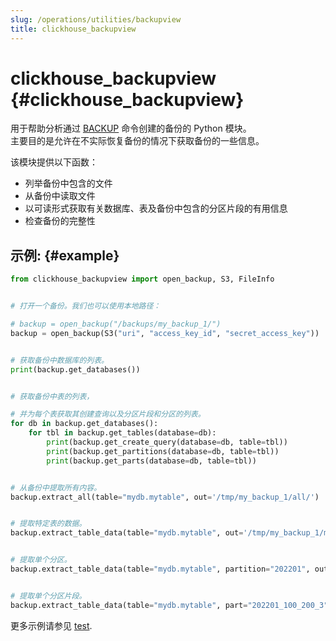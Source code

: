 ```yaml
---
slug: /operations/utilities/backupview
title: clickhouse_backupview
---
```



# clickhouse_backupview {#clickhouse_backupview}

用于帮助分析通过 [BACKUP](/operations/backup) 命令创建的备份的 Python 模块。  
主要目的是允许在不实际恢复备份的情况下获取备份的一些信息。

该模块提供以下函数：
- 列举备份中包含的文件
- 从备份中读取文件
- 以可读形式获取有关数据库、表及备份中包含的分区片段的有用信息
- 检查备份的完整性

## 示例: {#example}

```python
from clickhouse_backupview import open_backup, S3, FileInfo


# 打开一个备份。我们也可以使用本地路径：

# backup = open_backup("/backups/my_backup_1/")
backup = open_backup(S3("uri", "access_key_id", "secret_access_key"))


# 获取备份中数据库的列表。
print(backup.get_databases())


# 获取备份中表的列表，

# 并为每个表获取其创建查询以及分区片段和分区的列表。
for db in backup.get_databases():
    for tbl in backup.get_tables(database=db):
        print(backup.get_create_query(database=db, table=tbl))
        print(backup.get_partitions(database=db, table=tbl))
        print(backup.get_parts(database=db, table=tbl))


# 从备份中提取所有内容。
backup.extract_all(table="mydb.mytable", out='/tmp/my_backup_1/all/')


# 提取特定表的数据。
backup.extract_table_data(table="mydb.mytable", out='/tmp/my_backup_1/mytable/')


# 提取单个分区。
backup.extract_table_data(table="mydb.mytable", partition="202201", out='/tmp/my_backup_1/202201/')


# 提取单个分区片段。
backup.extract_table_data(table="mydb.mytable", part="202201_100_200_3", out='/tmp/my_backup_1/202201_100_200_3/')
```

更多示例请参见 [test](https://github.com/ClickHouse/ClickHouse/blob/master/utils/backupview/test/test.py).
